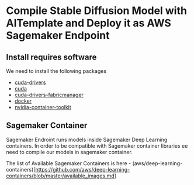 # Compile Stable Diffusion Model with AITemplate and Deploy it as AWS Sagemaker Endpoint

## Install requires software

We need to install the following packages
- [cuda-drivers](https://developer.nvidia.com/cuda-toolkit-archive)
- [cuda](https://developer.nvidia.com/cuda-toolkit-archive)
- [cuda-drivers-fabricmanager](https://docs.nvidia.com/datacenter/tesla/pdf/fabric-manager-user-guide.pdf)
- [docker](https://docs.docker.com/engine/install/ubuntu/)
- [nvidia-container-toolkit](https://docs.nvidia.com/datacenter/cloud-native/container-toolkit/install-guide.html)

## Sagemaker Container

Sagemaker Endroint runs models inside Sagemaker Deep Learning containers. In order to be compatible with Sagemaker container libraries ee need to compile our models in sagemaker container.

The list of Available Sagemaker Containers is here - (aws/deep-learning-containers)[https://github.com/aws/deep-learning-containers/blob/master/available_images.md]
